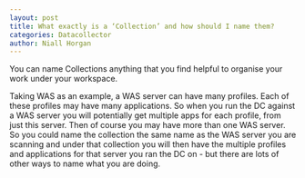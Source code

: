 ```yaml
---
layout: post
title: What exactly is a ‘Collection’ and how should I name them?
categories: Datacollector
author: Niall Horgan
---
```

You can name Collections anything that you find helpful to organise your work under your workspace. 

Taking WAS as an example, a WAS server can have many profiles. Each of these profiles may have many applications. So when you run the DC against a WAS server you will potentially get multiple apps for each profile, from just this server. Then of course you may have more than one WAS server. So you could name the collection the same name as the WAS server you are scanning and under that collection you will then have the multiple profiles and applications for that server you ran the DC on - but there are lots of other ways to name what you are doing.
